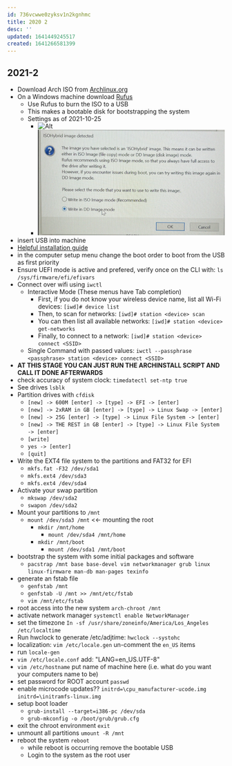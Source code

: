 ```yaml
---
id: 736vcwwe0zyksv1n2kgnhmc
title: 2020 2
desc: ''
updated: 1641449245517
created: 1641266581399
---
```



## 2021-2

- Download Arch ISO from [Archlinux.org](https://archlinux.org/download/)
- On a Windows machine download [Rufus](https://rufus.ie/en/)
  - Use Rufus to burn the ISO to a USB
  - This makes a bootable disk for bootstrapping the system
  - Settings as of 2021-10-25
    - ![Alt](assets/images/Pasted_image_20211025015639.png)
    - ![Alt](assets/images/Pasted_image_20211025015715.png)
- insert USB into machine
- [Helpful installation guide](https://wiki.archlinux.org/title/Installation_guide)
- in the computer setup menu change the boot order to boot from the USB as first priority
- Ensure UEFI mode is active and prefered, verify once on the CLI with: `ls /sys/firmware/efi/efivars`
- Connect over wifi using `iwctl` 
  - Interactive Mode (These menus have Tab completion)
    - First, if you do not know your wireless device name, list all Wi-Fi devices: `[iwd]# device list`
    - Then, to scan for networks: `[iwd]# station <device> scan`
    - You can then list all available networks: `[iwd]# station <device> get-networks`
    - Finally, to connect to a network: `[iwd]# station <device> connect <SSID>`
  - Single Command with passed values: `iwctl --passphrase <passphrase> station <device> connect <SSID>`
- **AT THIS STAGE YOU CAN JUST RUN THE ARCHINSTALL SCRIPT AND CALL IT DONE AFTERWARDS**
- check accuracy of system clock: `timedatectl set-ntp true`
- See drives `lsblk`
- Partition drives with `cfdisk`
  - `[new] -> 600M [enter] -> [type] -> EFI -> [enter]`
  - `[new] -> 2xRAM in GB [enter] -> [type] -> Linux Swap -> [enter]`
  - `[new] -> 25G [enter] -> [type] -> Linux File System -> [enter]`
  - `[new] -> THE REST in GB [enter] -> [type] -> Linux File System -> [enter]`
  - `[write]`
  - `yes -> [enter]`
  - `[quit]`
- Write the EXT4 file system to the partitions and FAT32 for EFI 
  - `mkfs.fat -F32 /dev/sda1`
  - `mkfs.ext4 /dev/sda3`
  - `mkfs.ext4 /dev/sda4`
- Activate your swap partition
  - `mkswap /dev/sda2`
  - `swapon /dev/sda2`
- Mount your partitions to `/mnt`
  - `mount /dev/sda3 /mnt` &lt;&lt;- mounting the root
    - `mkdir /mnt/home`
      - `mount /dev/sda4 /mnt/home`
    - `mkdir /mnt/boot`
      - `mount /dev/sda1 /mnt/boot`
- bootstrap the system with some initial packages and software
  - `pacstrap /mnt base base-devel vim networkmanager grub linux linux-firmware man-db man-pages texinfo`
- generate an fstab file
  - `genfstab /mnt`
  - `genfstab -U /mnt >> /mnt/etc/fstab`
  - `vim /mnt/etc/fstab`
- root access into the new system `arch-chroot /mnt`
- activate network manager `systemctl enable NetworkManager`
- set the timezone `In -sf /usr/share/zoneinfo/America/Los_Angeles /etc/localtime`
- Run hwclock to generate /etc/adjtime: `hwclock --systohc`
- localization: `vim /etc/locale.gen` un-comment the `en_US` items
- run `locale-gen`
- `vim /etc/locale.conf` add: "LANG=en_US.UTF-8"
- `vim /etc/hostname` put name of machine here (i.e. what do you want your computers name to be)
- set password for ROOT account `passwd`
- enable microcode updates?? `initrd=\cpu_manufacturer-ucode.img initrd=\initramfs-linux.img`
- setup boot loader
  - `grub-install --target=i386-pc /dev/sda`
  - `grub-mkconfig -o /boot/grub/grub.cfg`
- exit the chroot environment `exit`
- unmount all partitions `umount -R /mnt`
- reboot the system `reboot`
  - while reboot is occurring remove the bootable USB
  - Login to the system as the root user
